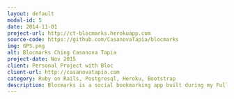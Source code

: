 ```yaml
---
layout: default
modal-id: 5
date: 2014-11-01
project-url: http://ct-blocmarks.herokuapp.com
source-code: https://github.com/CasanovaTapia/blocmarks
img: GPS.png
alt: Blocmarks Ching Casanova Tapia
project-date: Nov 2015
client: Personal Project with Bloc
client-url: http://casanovatapia.com
category: Ruby on Rails, Postgresql, Heroku, Bootstrap
description: Blocmarks is a social bookmarking app built during my Full-Stack Apprenticeship with Bloc. It features Facebook Authentication, and send bookmarks via email.
---
```

